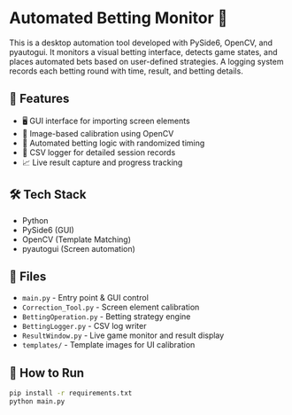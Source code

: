 # Automated Betting Monitor 🎲

This is a desktop automation tool developed with PySide6, OpenCV, and pyautogui. It monitors a visual betting interface, detects game states, and places automated bets based on user-defined strategies. A logging system records each betting round with time, result, and betting details.

## 🔧 Features
- 🖥 GUI interface for importing screen elements
- 🧩 Image-based calibration using OpenCV
- 🤖 Automated betting logic with randomized timing
- 📝 CSV logger for detailed session records
- 📈 Live result capture and progress tracking

## 🛠 Tech Stack
- Python
- PySide6 (GUI)
- OpenCV (Template Matching)
- pyautogui (Screen automation)

## 📁 Files
- `main.py` - Entry point & GUI control
- `Correction_Tool.py` - Screen element calibration
- `BettingOperation.py` - Betting strategy engine
- `BettingLogger.py` - CSV log writer
- `ResultWindow.py` - Live game monitor and result display
- `templates/` - Template images for UI calibration

## 🚀 How to Run
```bash
pip install -r requirements.txt
python main.py
